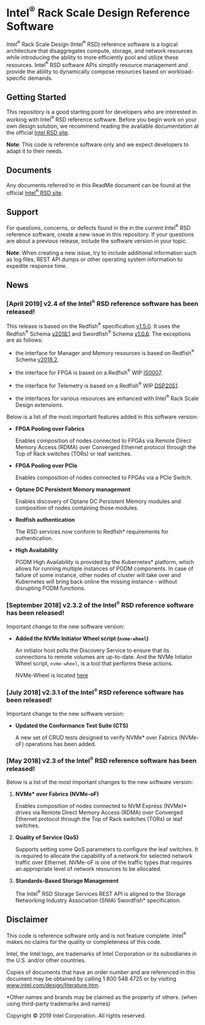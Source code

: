 # Intel<sup>®</sup> Rack Scale Design Reference Software

Intel<sup>®</sup> Rack Scale Design (Intel<sup>®</sup> RSD) reference software is a logical architecture that disaggregates compute,
storage, and network resources while introducing the ability to more efficiently pool and utilize these resources.
Intel<sup>®</sup> RSD software APIs simplify resource management and provide the ability to dynamically compose resources based on workload-specific demands.

## Getting Started

This repository is a good starting point for developers who are interested in working with Intel<sup>®</sup> RSD reference software.
Before you begin work on your own design solution, we recommend reading the available documentation at the official [Intel RSD site](http://intel.com/intelRSD). 

**Note**: This code is reference software only and we expect developers to adapt it to their needs.

## Documents

Any documents referred to in this ReadMe document can be found at the official [Intel<sup>®</sup> RSD site](http://intel.com/intelRSD).

## Support
For questions, concerns, or defects found in the in the current Intel<sup>®</sup> RSD reference software, create a new issue in this repository. If your questions are about a previous release, include the software version in your topic.

**Note**: When creating a new issue, try to include additional information such as log files,
REST API dumps or other operating system information to expedite response time.

## News

### [April 2019] v2.4 of the Intel<sup>®</sup> RSD reference software has been released!

This release is based on the Redfish<sup>®</sup> specification [v1.5.0](https://www.dmtf.org/sites/default/files/standards/documents/DSP0266_1.5.0.pdf).
It uses the Redfish<sup>®</sup> Schema [v2018.1](https://www.dmtf.org/sites/default/files/standards/documents/DSP8010_2018.1.zip)
and Swordfish<sup>®</sup> Schema [v1.0.6](https://www.snia.org/sites/default/files/technical_work/Swordfish/Swordfish_v1.0.6.zip).
The exceptions are as follows:

*   the interface for Manager and Memory resources is based on Redfish<sup>®</sup> Schema [v2018.2](https://www.dmtf.org/sites/default/files/standards/documents/DSP8010_2018.2.zip).

*	the interface for FPGA is based on a Redfish<sup>®</sup> WIP [IS0007](https://www.dmtf.org/sites/default/files/standards/documents/DSP-IS0007_0.9a.zip).

*	the interface for Telemetry is based on a Redfish<sup>®</sup> WIP [DSP2051](https://www.dmtf.org/sites/default/files/standards/documents/DSP2051_0.1.0a.zip).

*	the interfaces for various resources are enhanced with Intel<sup>®</sup> Rack Scale Design extensions.

Below is a list of the most important features added in this software version:

*	**FPGA Pooling over Fabrics**

    Enables composition of nodes connected to FPGAs via Remote Direct Memory Access (RDMA) over
	Converged Ethernet protocol through the Top of Rack switches (TORs) or leaf switches.

*	**FPGA Pooling over PCIe**

    Enables composition of nodes connected to FPGAs via a PCIe Switch.

*   **Optane DC Persistent Memory management**

    Enables discovery of Optane DC Persistent Memory modules and composition of nodes containing those modules.

*   **Redfish authentication**

    The RSD services now conform to Redfish* requirements for authentication.

*   **High Availability** 
    
    PODM High Availability is provided by the Kubernetes* platform, which allows for running multiple instances of PODM components. In case of failure of some instance, other nodes of cluster will take over and Kubernetes will bring back online the missing instance - without disrupting PODM functions.

### [September 2018] v2.3.2 of the Intel<sup>®</sup> RSD reference software has been released!

Important change to the new software version:

*	**Added the NVMe Initiator Wheel script (`nvme-wheel`)**

    An initiator host polls the Discovery Service to ensure that its connections to remote volumes are up-to-date.
	And the NVMe Intiator Wheel script, `nvme-wheel`, is a tool that performs these actions.

    NVMe-Wheel is located [here](https://github.com/intel/intelRSD/tree/master/PSME/nvme-wheel/) 

### [July 2018] v2.3.1 of the Intel<sup>®</sup> RSD reference software has been released!

Important change to the new software version:

*	**Updated the Conformance Test Suite (CTS)**

    A new set of CRUD tests designed to verify NVMe\* over Fabrics (NVMe-oF) operations has been added.

### [May 2018] v2.3 of the Intel<sup>®</sup> RSD reference software has been released!

Below is a list of the most important changes to the new software version:

1.	**NVMe\* over Fabrics (NVMe-oF)**

    Enables composition of nodes connected to NVM Express (NVMe)\* drives via Remote Direct Memory Access (RDMA) over
	Converged Ethernet protocol through the Top of Rack switches (TORs) or leaf switches.

2.	**Quality of Service (QoS)**

    Supports setting some QoS parameters to configure the leaf switches. It is required to allocate the capability
	of a network for selected network traffic over Ethernet. NVMe-oF is one of the traffic types that requires an
	appropriate level of network resources to be allocated.

3.	**Standards-Based Storage Management**

    The Intel<sup>®</sup> RSD Storage Services REST API is aligned to the Storage Networking Industry Association (SNIA) Swordfish\* specification.

## Disclaimer

This code is reference software only and is not feature complete. Intel<sup>®</sup> makes no claims for the quality or completeness of this code.

Intel, the Intel logo, are trademarks of Intel Corporation or its subsidiaries in the U.S. and/or other countries.

Copies of documents that have an order number and are referenced in this document may be obtained by calling 1 800 548 4725 or by visiting www.intel.com/design/literature.htm.

*Other names and brands may be claimed as the property of others.  (when using third-party trademarks and names) 

Copyright © 2019 Intel Corporation. All rights reserved.

